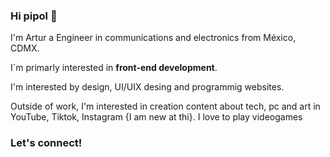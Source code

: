 ### Hi pipol 👋

I'm Artur a Engineer in communications and electronics from México, CDMX.

I´m primarly interested in **front-end development**.

I'm interested by design, UI/UIX desing and programmig websites.

Outside of work, I'm interested in creation content about tech, pc and art in YouTube, Tiktok, Instagram {I am new at thi}. I love to play videogames


### Let's connect!

<!--
**r2d2m81/r2d2m81** is a ✨ _special_ ✨ repository because its `README.md` (this file) appears on your GitHub profile.

Here are some ideas to get you started:

- 🔭 I’m currently working on ...
- 🌱 I’m currently learning ...
- 👯 I’m looking to collaborate on ...
- 🤔 I’m looking for help with ...
- 💬 Ask me about ...
- 📫 How to reach me: ...
- 😄 Pronouns: ...
- ⚡ Fun fact: ...
-->
